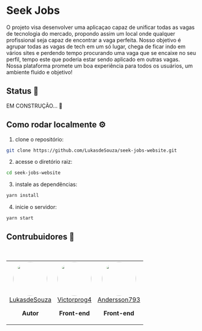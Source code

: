 # Seek Jobs

O projeto visa desenvolver uma aplicaçao capaz de unificar todas as vagas de tecnologia do mercado, propondo assim um local onde qualquer profissional seja capaz de encontrar a vaga perfeita. Nosso objetivo é agrupar todas as vagas de tech em um só lugar, chega de ficar indo em vários sites e perdendo tempo procurando uma vaga que se encaixe no seu perfil, tempo este que poderia estar sendo aplicado em outras vagas. Nossa plataforma promete um boa experiência para todos os usuários, um ambiente fluido e objetivo!

## Status 👀

EM CONSTRUÇÃO...  🚧
<!--EM PRODUÇÃO... 🚀--> 

## Como rodar localmente ⚙️

1. clone o repositório:

```bash
git clone https://github.com/LukasdeSouza/seek-jobs-website.git
```
2. acesse o diretório raiz:
```bash
cd seek-jobs-website
```
3. instale as dependências:
```bash
yarn install
```
4. inicie o servidor:
```bash
yarn start
```

## Contrubuidores 🤟

<!--
    todos os avatares devem seguir esse padrão


    <td style="text-align:center">
        <img height="90" width="90" style="border-radius: 50%;" 
            src="<url do avatar>"
        >
        <br>
        <a href="https://github.com/LukasdeSouza">
            <nickname>
        </a>
        <p style="font-weight:bold">
            <função no projeto>
        </p>
        <pode haver mais de uma função>
    </td>
-->
<br>
<table>
    <tr>
        <!--Lucas de Souza-->
        <td style="text-align:center">
            <img height="90" width="90" style="border-radius: 50%;" 
                src="https://avatars.githubusercontent.com/u/99886292?v=4"
            >
            <br>
            <a href="https://github.com/LukasdeSouza">
                LukasdeSouza
            </a>
            <p style="font-weight:bold">
                Autor
            </p>
        </td>
        <!--Vitor Hugo-->
        <td style="text-align:center">
            <img height="90" width="90" style="border-radius: 50%;" 
                src="https://avatars.githubusercontent.com/u/100080203?v=4"
            >
            <br>
            <a href="https://github.com/LukasdeSouza">
                Victorprog4
            </a>
            <p style="font-weight:bold">
                Front-end
            </p>
        </td>
        <!--Andersson Gonçalves-->
        <td style="text-align:center">
            <img height="90" width="90" style="border-radius: 50%;" 
                src="https://avatars.githubusercontent.com/u/94249557?s=400&u=72f47fb4e4ed4bb314de7ddae4eee7d033106348&v=4"
            >
            <br>
            <a href="https://github.com/LukasdeSouza">
                Andersson793
            </a>
            <p style="font-weight:bold">
                Front-end
            </p>
        </td>
    </tr>
</table>